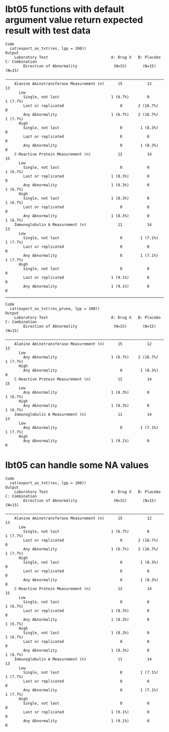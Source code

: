 # lbt05 functions with default argument value return expected result with test data

    Code
      cat(export_as_txt(res, lpp = 100))
    Output
        Laboratory Test                            A: Drug X   B: Placebo   C: Combination
            Direction of Abnormality                (N=15)       (N=15)         (N=15)    
        ——————————————————————————————————————————————————————————————————————————————————
        Alanine Aminotransferase Measurement (n)      15           12             13      
          Low                                                                             
            Single, not last                       1 (6.7%)        0           1 (7.7%)   
            Last or replicated                         0       2 (16.7%)          0       
            Any Abnormality                        1 (6.7%)    2 (16.7%)       1 (7.7%)   
          High                                                                            
            Single, not last                           0        1 (8.3%)          0       
            Last or replicated                         0           0              0       
            Any Abnormality                            0        1 (8.3%)          0       
        C-Reactive Protein Measurement (n)            12           14             15      
          Low                                                                             
            Single, not last                           0           0           1 (6.7%)   
            Last or replicated                     1 (8.3%)        0              0       
            Any Abnormality                        1 (8.3%)        0           1 (6.7%)   
          High                                                                            
            Single, not last                       1 (8.3%)        0           1 (6.7%)   
            Last or replicated                         0           0              0       
            Any Abnormality                        1 (8.3%)        0           1 (6.7%)   
        Immunoglobulin A Measurement (n)              11           14             13      
          Low                                                                             
            Single, not last                           0        1 (7.1%)       1 (7.7%)   
            Last or replicated                         0           0              0       
            Any Abnormality                            0        1 (7.1%)       1 (7.7%)   
          High                                                                            
            Single, not last                           0           0              0       
            Last or replicated                     1 (9.1%)        0              0       
            Any Abnormality                        1 (9.1%)        0              0       

---

    Code
      cat(export_as_txt(res_prune, lpp = 100))
    Output
        Laboratory Test                            A: Drug X   B: Placebo   C: Combination
            Direction of Abnormality                (N=15)       (N=15)         (N=15)    
        ——————————————————————————————————————————————————————————————————————————————————
        Alanine Aminotransferase Measurement (n)      15           12             13      
          Low                                                                             
            Any Abnormality                        1 (6.7%)    2 (16.7%)       1 (7.7%)   
          High                                                                            
            Any Abnormality                            0        1 (8.3%)          0       
        C-Reactive Protein Measurement (n)            12           14             15      
          Low                                                                             
            Any Abnormality                        1 (8.3%)        0           1 (6.7%)   
          High                                                                            
            Any Abnormality                        1 (8.3%)        0           1 (6.7%)   
        Immunoglobulin A Measurement (n)              11           14             13      
          Low                                                                             
            Any Abnormality                            0        1 (7.1%)       1 (7.7%)   
          High                                                                            
            Any Abnormality                        1 (9.1%)        0              0       

# lbt05 can handle some NA values

    Code
      cat(export_as_txt(res, lpp = 100))
    Output
        Laboratory Test                            A: Drug X   B: Placebo   C: Combination
            Direction of Abnormality                (N=15)       (N=15)         (N=15)    
        ——————————————————————————————————————————————————————————————————————————————————
        Alanine Aminotransferase Measurement (n)      15           12             13      
          Low                                                                             
            Single, not last                       1 (6.7%)        0           1 (7.7%)   
            Last or replicated                         0       2 (16.7%)          0       
            Any Abnormality                        1 (6.7%)    2 (16.7%)       1 (7.7%)   
          High                                                                            
            Single, not last                           0        1 (8.3%)          0       
            Last or replicated                         0           0              0       
            Any Abnormality                            0        1 (8.3%)          0       
        C-Reactive Protein Measurement (n)            12           14             15      
          Low                                                                             
            Single, not last                           0           0           1 (6.7%)   
            Last or replicated                     1 (8.3%)        0              0       
            Any Abnormality                        1 (8.3%)        0           1 (6.7%)   
          High                                                                            
            Single, not last                       1 (8.3%)        0           1 (6.7%)   
            Last or replicated                         0           0              0       
            Any Abnormality                        1 (8.3%)        0           1 (6.7%)   
        Immunoglobulin A Measurement (n)              11           14             13      
          Low                                                                             
            Single, not last                           0        1 (7.1%)       1 (7.7%)   
            Last or replicated                         0           0              0       
            Any Abnormality                            0        1 (7.1%)       1 (7.7%)   
          High                                                                            
            Single, not last                           0           0              0       
            Last or replicated                     1 (9.1%)        0              0       
            Any Abnormality                        1 (9.1%)        0              0       

